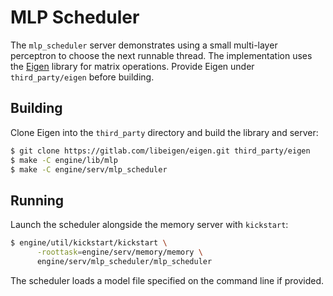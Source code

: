 # MLP Scheduler

The `mlp_scheduler` server demonstrates using a small multi-layer
perceptron to choose the next runnable thread.  The implementation uses
the [Eigen](https://eigen.tuxfamily.org/) library for matrix operations.
Provide Eigen under `third_party/eigen` before building.

## Building

Clone Eigen into the `third_party` directory and build the library and
server:

```bash
$ git clone https://gitlab.com/libeigen/eigen.git third_party/eigen
$ make -C engine/lib/mlp
$ make -C engine/serv/mlp_scheduler
```

## Running

Launch the scheduler alongside the memory server with `kickstart`:

```bash
$ engine/util/kickstart/kickstart \
      -roottask=engine/serv/memory/memory \
      engine/serv/mlp_scheduler/mlp_scheduler
```

The scheduler loads a model file specified on the command line if
provided.
